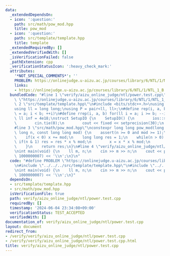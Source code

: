 ```yaml
---
data:
  _extendedDependsOn:
  - icon: ':question:'
    path: src/math/pow_mod.hpp
    title: pow_mod
  - icon: ':question:'
    path: src/template/template.hpp
    title: template
  _extendedRequiredBy: []
  _extendedVerifiedWith: []
  _isVerificationFailed: false
  _pathExtension: cpp
  _verificationStatusIcon: ':heavy_check_mark:'
  attributes:
    '*NOT_SPECIAL_COMMENTS*': ''
    PROBLEM: https://onlinejudge.u-aizu.ac.jp/courses/library/6/NTL/1/NTL_1_B
    links:
    - https://onlinejudge.u-aizu.ac.jp/courses/library/6/NTL/1/NTL_1_B
  bundledCode: "#line 1 \"verify/aizu_online_judge/ntl/power.test.cpp\"\n#define PROBLEM\
    \ \"https://onlinejudge.u-aizu.ac.jp/courses/library/6/NTL/1/NTL_1_B\"\n#line\
    \ 2 \"src/template/template.hpp\"\n#include <bits/stdc++.h>\nusing namespace std;\n\
    using ll = long long;\nusing P = pair<ll, ll>;\n#define rep(i, a, b) for(ll i\
    \ = a; i < b; ++i)\n#define rrep(i, a, b) for(ll i = a; i >= b; --i)\nconstexpr\
    \ ll inf = 4e18;\nstruct SetupIO {\n    SetupIO() {\n        ios::sync_with_stdio(0);\n\
    \        cin.tie(0);\n        cout << fixed << setprecision(30);\n    }\n} setup_io;\n\
    #line 3 \"src/math/pow_mod.hpp\"\nconstexpr long long pow_mod(long long x, long\
    \ long n, const long long mod) {\n    assert(n >= 0 and mod >= 1);\n    x %= mod;\n\
    \    if(x < 0) x += mod;\n    long long res = 1;\n    while(n > 0) {\n       \
    \ if(n & 1) res = res * x % mod;\n        x = x * x % mod;\n        n >>= 1;\n\
    \    }\n    return res;\n}\n#line 4 \"verify/aizu_online_judge/ntl/power.test.cpp\"\
    \nint main(void) {\n    ll m, n;\n    cin >> m >> n;\n    cout << pow_mod(m, n,\
    \ 1000000007) << '\\n';\n}\n"
  code: "#define PROBLEM \"https://onlinejudge.u-aizu.ac.jp/courses/library/6/NTL/1/NTL_1_B\"\
    \n#include \"../../../src/template/template.hpp\"\n#include \"../../../src/math/pow_mod.hpp\"\
    \nint main(void) {\n    ll m, n;\n    cin >> m >> n;\n    cout << pow_mod(m, n,\
    \ 1000000007) << '\\n';\n}"
  dependsOn:
  - src/template/template.hpp
  - src/math/pow_mod.hpp
  isVerificationFile: true
  path: verify/aizu_online_judge/ntl/power.test.cpp
  requiredBy: []
  timestamp: '2024-06-04 23:34:08+09:00'
  verificationStatus: TEST_ACCEPTED
  verifiedWith: []
documentation_of: verify/aizu_online_judge/ntl/power.test.cpp
layout: document
redirect_from:
- /verify/verify/aizu_online_judge/ntl/power.test.cpp
- /verify/verify/aizu_online_judge/ntl/power.test.cpp.html
title: verify/aizu_online_judge/ntl/power.test.cpp
---
```

